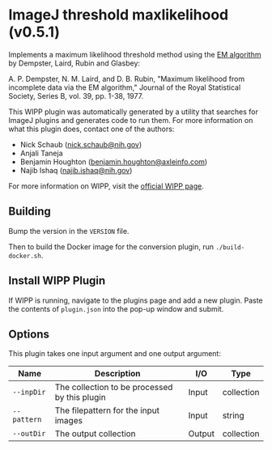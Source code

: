 # ImageJ threshold maxlikelihood (v0.5.1)

Implements a maximum likelihood threshold method using the [EM algorithm](https://en.wikipedia.org/wiki/Expectation%E2%80%93maximization_algorithm)
by Dempster, Laird, Rubin and Glasbey:

A. P. Dempster, N. M. Laird, and D. B. Rubin, "Maximum likelihood from
incomplete data via the EM algorithm," Journal of the Royal Statistical Society,
Series B, vol. 39, pp. 1-38, 1977.

This WIPP plugin was automatically generated by a utility that searches for ImageJ plugins and generates code to run them.
For more information on what this plugin does, contact one of the authors:

 - Nick Schaub (nick.schaub@nih.gov)
 - Anjali Taneja
 - Benjamin Houghton (benjamin.houghton@axleinfo.com)
 - Najib Ishaq (najib.ishaq@nih.gov)

For more information on WIPP, visit the [official WIPP page](https://isg.nist.gov/deepzoomweb/software/wipp).

## Building

Bump the version in the `VERSION` file.

Then to build the Docker image for the conversion plugin, run
`./build-docker.sh`.

## Install WIPP Plugin

If WIPP is running, navigate to the plugins page and add a new plugin.
Paste the contents of `plugin.json` into the pop-up window and submit.

## Options

This plugin takes one input argument and one output argument:

| Name        | Description                                   | I/O    | Type       |
| ----------- | --------------------------------------------- | ------ | ---------- |
| `--inpDir`  | The collection to be processed by this plugin | Input  | collection |
| `--pattern` | The filepattern for the input images          | Input  | string     |
| `--outDir`  | The output collection                         | Output | collection |
